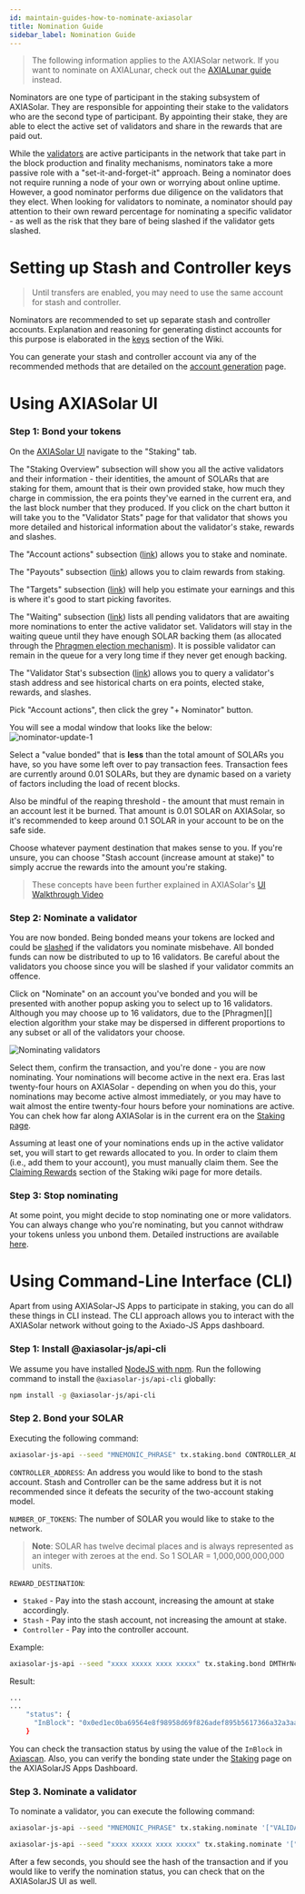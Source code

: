 ```yaml
---
id: maintain-guides-how-to-nominate-axiasolar
title: Nomination Guide
sidebar_label: Nomination Guide
---
```


> The following information applies to the AXIASolar network. If you want to nominate on AXIALunar, check out the [AXIALunar guide](mirror-maintain-guides-how-to-nominate-axialunar) instead.

Nominators are one type of participant in the staking subsystem of AXIASolar. They are responsible for appointing their stake to the validators who are the second type of participant. By appointing their stake, they are able to elect the active set of validators and share in the rewards that are paid out.

While the [validators][] are active participants in the network that take part in the block production and finality mechanisms, nominators take a more passive role with a "set-it-and-forget-it" approach. Being a nominator does not require running a node of your own or worrying about online uptime. However, a good nominator performs due diligence on the validators that they elect. When looking for validators to nominate, a nominator should pay attention to their own reward percentage for nominating a specific validator - as well as the risk that they bare of being slashed if the validator gets slashed.

# Setting up Stash and Controller keys

> Until transfers are enabled, you may need to use the same account for stash and controller.

Nominators are recommended to set up separate stash and controller accounts. Explanation and reasoning for generating distinct accounts for this purpose is elaborated in the [keys][] section of the Wiki.

You can generate your stash and controller account via any of the recommended methods that are detailed on the [account generation][] page.

# Using AXIASolar UI

### Step 1: Bond your tokens

On the [AXIASolar UI](https://axiasolar.js.org/apps) navigate to the "Staking" tab.

The "Staking Overview" subsection will show you all the active validators and their information - their identities, the amount of SOLARs that are staking for them, amount that is their own provided stake, how much they charge in commission, the era points they've earned in the current era, and the last block number that they produced. If you click on the chart button it will take you to the "Validator Stats" page for that validator that shows you more detailed and historical information about the validator's stake, rewards and slashes.

The "Account actions" subsection ([link](https://axiasolar.js.org/apps/#/staking/actions)) allows you to stake and nominate.

The "Payouts" subsection ([link](https://axiasolar.js.org/apps/#/staking/payouts)) allows you to claim rewards from staking.

The "Targets" subsection ([link](https://axiasolar.js.org/apps/#/staking/targets)) will help you estimate your earnings and this is where it's good to start picking favorites.

The "Waiting" subsection ([link](https://axiasolar.js.org/apps/#/staking/waiting)) lists all pending validators that are awaiting more nominations to enter the active validator set. Validators will stay in the waiting queue until they have enough SOLAR backing them (as allocated through the [Phragmen election mechanism](https://solar.wiki.axiacoin.network/docs/en/learn-phragmen)). It is possible validator can remain in the queue for a very long time if they never get enough backing.

The "Validator Stat's subsection ([link](https://axiasolar.js.org/apps/#/staking/query)) allows you to query a validator's stash address and see historical charts on era points, elected stake, rewards, and slashes.

Pick "Account actions", then click the grey "+ Nominator" button.

You will see a modal window that looks like the below: ![nominator-update-1](assets/nominator-update-1.png)

Select a "value bonded" that is **less** than the total amount of SOLARs you have, so you have some left over to pay transaction fees. Transaction fees are currently around 0.01 SOLARs, but they are dynamic based on a variety of factors including the load of recent blocks.

Also be mindful of the reaping threshold - the amount that must remain in an account lest it be burned. That amount is 0.01 SOLAR on AXIASolar, so it's recommended to keep around 0.1 SOLAR in your account to be on the safe side.

Choose whatever payment destination that makes sense to you. If you're unsure, you can choose "Stash account (increase amount at stake)" to simply accrue the rewards into the amount you're staking.

> These concepts have been further explained in AXIASolar's [UI Walkthrough Video](https://www.youtube.com/watch?v=mNStMPZjiHM&list=PLOyWqupZ-WGuAuS00rK-pebTMAOxW41W8)

### Step 2: Nominate a validator

You are now bonded. Being bonded means your tokens are locked and could be [slashed](learn-staking#slashing) if the validators you nominate misbehave. All bonded funds can now be distributed to up to 16 validators. Be careful about the validators you choose since you will be slashed if your validator commits an offence.

Click on "Nominate" on an account you've bonded and you will be presented with another popup asking you to select up to 16 validators. Although you may choose up to 16 validators, due to the \[Phragmen\]\[\] election algorithm your stake may be dispersed in different proportions to any subset or all of the validators your choose.

![Nominating validators](/img/NPoS/nominate.png)

Select them, confirm the transaction, and you're done - you are now nominating. Your nominations will become active in the next era. Eras last twenty-four hours on AXIASolar - depending on when you do this, your nominations may become active almost immediately, or you may have to wait almost the entire twenty-four hours before your nominations are active. You can chek how far along AXIASolar is in the current era on the [Staking page](https://axiasolar.js.org/apps/#/staking).

Assuming at least one of your nominations ends up in the active validator set, you will start to get rewards allocated to you. In order to claim them (i.e., add them to your account), you must manually claim them. See the [Claiming Rewards](learn-staking#claiming-rewards) section of the Staking wiki page for more details.

### Step 3: Stop nominating

At some point, you might decide to stop nominating one or more validators. You can always change who you're nominating, but you cannot withdraw your tokens unless you unbond them. Detailed instructions are available [here](maintain-guides-how-to-unbond).

# Using Command-Line Interface (CLI)

Apart from using AXIASolar-JS Apps to participate in staking, you can do all these things in CLI instead. The CLI approach allows you to interact with the AXIASolar network without going to the Axiado-JS Apps dashboard.

### Step 1: Install @axiasolar-js/api-cli

We assume you have installed [NodeJS with npm](https://nodejs.org). Run the following command to install the `@axiasolar-js/api-cli` globally:

```bash
npm install -g @axiasolar-js/api-cli
```

### Step 2. Bond your SOLAR

Executing the following command:

```bash
axiasolar-js-api --seed "MNEMONIC_PHRASE" tx.staking.bond CONTROLLER_ADDRESS NUMBER_OF_TOKENS REWARD_DESTINATION --ws WEBSOCKET_ENDPOINT
```

`CONTROLLER_ADDRESS`: An address you would like to bond to the stash account. Stash and Controller can be the same address but it is not recommended since it defeats the security of the two-account staking model.

`NUMBER_OF_TOKENS`: The number of SOLAR you would like to stake to the network.

> **Note**: SOLAR has twelve decimal places and is always represented as an integer with zeroes at the end. So 1 SOLAR = 1,000,000,000,000 units.

`REWARD_DESTINATION`:

- `Staked` - Pay into the stash account, increasing the amount at stake accordingly.
- `Stash` - Pay into the stash account, not increasing the amount at stake.
- `Controller` - Pay into the controller account.

Example:

```bash
axiasolar-js-api --seed "xxxx xxxxx xxxx xxxxx" tx.staking.bond DMTHrNcmA8QbqRS4rBq8LXn8ipyczFoNMb1X4cY2WD9tdBX 1000000000000 Staked --ws wss://rpc.axiasolar.io
```

Result:

```bash
...
...
    "status": {
      "InBlock": "0x0ed1ec0ba69564e8f98958d69f826adef895b5617366a32a3aa384290e98514e"
    }
```

You can check the transaction status by using the value of the `InBlock` in [Axiascan](https://axiascan.io/axiasolar-cc1). Also, you can verify the bonding state under the [Staking](https://axiasolar.js.org/apps/#/staking/actions) page on the AXIASolarJS Apps Dashboard.

### Step 3. Nominate a validator

To nominate a validator, you can execute the following command:

```bash
axiasolar-js-api --seed "MNEMONIC_PHRASE" tx.staking.nominate '["VALIDATOR_ADDRESS"]' --ws WS_ENDPOINT
```

```bash
axiasolar-js-api --seed "xxxx xxxxx xxxx xxxxx" tx.staking.nominate '["CmD9vaMYoiKe7HiFnfkftwvhKbxN9bhyjcDrfFRGbifJEG8","E457XaKbj2yTB2URy8N4UuzmyuFRkcdxYs67UvSgVr7HyFb"]' --ws wss://rpc.axiasolar.io
```

After a few seconds, you should see the hash of the transaction and if you would like to verify the nomination status, you can check that on the AXIASolarJS UI as well.

[validators]: maintain-guides-how-to-validate-axialunar
[keys]: learn-keys#controller-and-stash-keys
[account generation]: learn-account-generation
